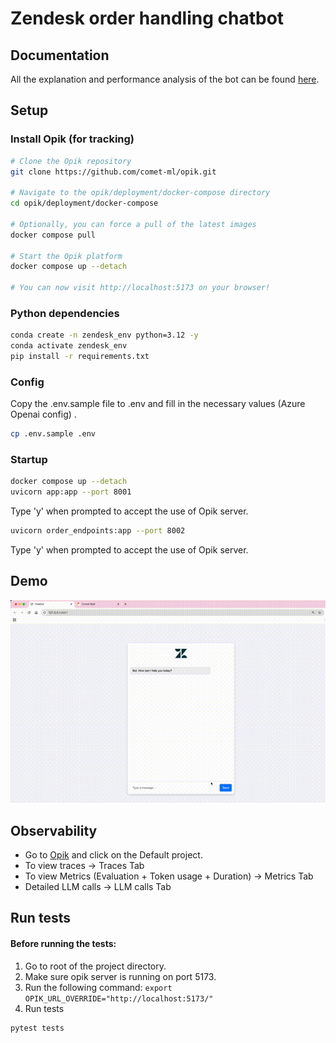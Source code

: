 # Zendesk order handling chatbot
## Documentation
All the explanation and performance analysis of the bot can be found [here](Documentation/doc.md).
## Setup

### Install Opik (for tracking)
```bash
# Clone the Opik repository
git clone https://github.com/comet-ml/opik.git

# Navigate to the opik/deployment/docker-compose directory
cd opik/deployment/docker-compose

# Optionally, you can force a pull of the latest images
docker compose pull

# Start the Opik platform
docker compose up --detach

# You can now visit http://localhost:5173 on your browser!
```
### Python dependencies


```bash
conda create -n zendesk_env python=3.12 -y
conda activate zendesk_env
pip install -r requirements.txt
```
### Config
Copy the .env.sample file to .env and fill in the necessary values (Azure Openai config) .

```bash
cp .env.sample .env
```
### Startup
```bash
docker compose up --detach
uvicorn app:app --port 8001
```
Type 'y' when prompted to accept the use of Opik server.
```bash
uvicorn order_endpoints:app --port 8002
```
Type 'y' when prompted to accept the use of Opik server.

## Demo
![demo_zendesk_chatbot.gif](demo_zendesk_chatbot.gif)

## Observability
- Go to [Opik](http://http://localhost:5173/default/projects) and click on the Default project.
- To view traces -> Traces Tab
- To view Metrics (Evaluation + Token usage + Duration) -> Metrics Tab
- Detailed LLM calls -> LLM calls Tab


## Run tests
#### Before running the tests:
1. Go to root of the project directory.
2. Make sure opik server is running on port 5173.
3. Run the following command: ```export OPIK_URL_OVERRIDE="http://localhost:5173/"```
4. Run tests
```bash
pytest tests
```


